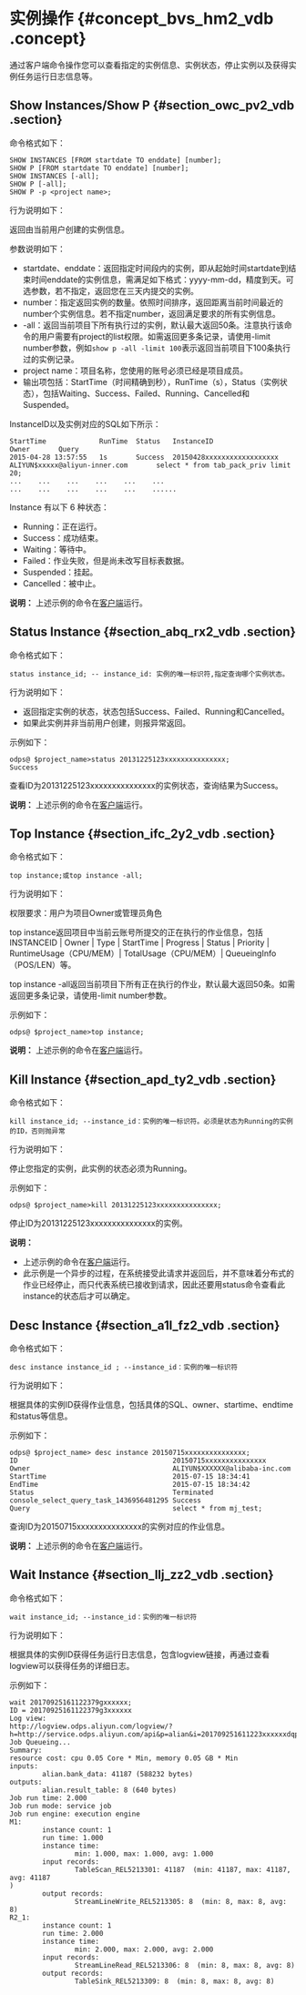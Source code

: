 # 实例操作 {#concept_bvs_hm2_vdb .concept}

通过客户端命令操作您可以查看指定的实例信息、实例状态，停止实例以及获得实例任务运行日志信息等。

## Show Instances/Show P {#section_owc_pv2_vdb .section}

命令格式如下：

```
SHOW INSTANCES [FROM startdate TO enddate] [number];
SHOW P [FROM startdate TO enddate] [number];
SHOW INSTANCES [-all];
SHOW P [-all];
SHOW P -p <project name>;
```

行为说明如下：

返回由当前用户创建的实例信息。

参数说明如下：

-   startdate、enddate：返回指定时间段内的实例，即从起始时间startdate到结束时间enddate的实例信息，需满足如下格式：yyyy-mm-dd，精度到天。可选参数，若不指定，返回您在三天内提交的实例。
-   number：指定返回实例的数量。依照时间排序，返回距离当前时间最近的number个实例信息。若不指定number，返回满足要求的所有实例信息。
-   -all：返回当前项目下所有执行过的实例，默认最大返回50条。注意执行该命令的用户需要有project的list权限。如需返回更多条记录，请使用-limit number参数，例如`show p -all -limit 100`表示返回当前项目下100条执行过的实例记录。
-   project name：项目名称，您使用的账号必须已经是项目成员。
-   输出项包括：StartTime（时间精确到秒），RunTime（s），Status（实例状态），包括Waiting、Success、Failed、Running、Cancelled和Suspended。

InstanceID以及实例对应的SQL如下所示：

```
StartTime             RunTime  Status   InstanceID                    Owner       Query
2015-04-28 13:57:55   1s       Success  20150428xxxxxxxxxxxxxxxxxx   ALIYUN$xxxxx@aliyun-inner.com       select * from tab_pack_priv limit 20;
...    ...    ...    ...    ...    ...
...    ...    ...    ...    ...    ......
```

Instance 有以下 6 种状态：

-   Running：正在运行。
-   Success：成功结束。
-   Waiting：等待中。
-   Failed：作业失败，但是尚未改写目标表数据。
-   Suspended：挂起。
-   Cancelled：被中止。

**说明：** 上述示例的命令在[客户端](../../../../../intl.zh-CN/工具及下载/客户端.md#)运行。

## Status Instance {#section_abq_rx2_vdb .section}

命令格式如下：

```
status instance_id; -- instance_id: 实例的唯一标识符,指定查询哪个实例状态。
```

行为说明如下：

-   返回指定实例的状态，状态包括Success、Failed、Running和Cancelled。
-   如果此实例并非当前用户创建，则报异常返回。

示例如下：

```
odps@ $project_name>status 20131225123xxxxxxxxxxxxxxx;
Success
```

查看ID为20131225123xxxxxxxxxxxxxxx的实例状态，查询结果为Success。

**说明：** 上述示例的命令在[客户端](../../../../../intl.zh-CN/工具及下载/客户端.md#)运行。

## Top Instance {#section_ifc_2y2_vdb .section}

命令格式如下：

```
top instance;或top instance -all;
```

行为说明如下：

权限要求：用户为项目Owner或管理员角色

top instance返回项目中当前云账号所提交的正在执行的作业信息，包括INSTANCEID | Owner | Type | StartTime | Progress | Status | Priority | RuntimeUsage（CPU/MEM）| TotalUsage（CPU/MEM）| QueueingInfo（POS/LEN）等。

top instance -all返回当前项目下所有正在执行的作业，默认最大返回50条。如需返回更多条记录，请使用-limit number参数。

示例如下：

```
odps@ $project_name>top instance;
```

**说明：** 上述示例的命令在[客户端](../../../../../intl.zh-CN/工具及下载/客户端.md#)运行。

## Kill Instance {#section_apd_ty2_vdb .section}

命令格式如下：

```
kill instance_id; --instance_id：实例的唯一标识符。必须是状态为Running的实例的ID，否则抛异常
```

行为说明如下：

停止您指定的实例，此实例的状态必须为Running。

示例如下：

```
odps@ $project_name>kill 20131225123xxxxxxxxxxxxxxx;
```

停止ID为20131225123xxxxxxxxxxxxxxx的实例。

**说明：** 

-   上述示例的命令在[客户端](../../../../../intl.zh-CN/工具及下载/客户端.md#)运行。
-   此示例是一个异步的过程，在系统接受此请求并返回后，并不意味着分布式的作业已经停止，而只代表系统已接收到请求，因此还要用status命令查看此instance的状态后才可以确定。

## Desc Instance {#section_a1l_fz2_vdb .section}

命令格式如下：

```
desc instance instance_id ; --instance_id：实例的唯一标识符
```

行为说明如下：

根据具体的实例ID获得作业信息，包括具体的SQL、owner、startime、endtime和status等信息。

示例如下：

```
odps@ $project_name> desc instance 20150715xxxxxxxxxxxxxxx;
ID                                      20150715xxxxxxxxxxxxxxx
Owner                                   ALIYUN$XXXXXX@alibaba-inc.com
StartTime                               2015-07-15 18:34:41
EndTime                                 2015-07-15 18:34:42
Status                                  Terminated
console_select_query_task_1436956481295 Success
Query                                   select * from mj_test;
```

查询ID为20150715xxxxxxxxxxxxxxx的实例对应的作业信息。

**说明：** 上述示例的命令在[客户端](../../../../../intl.zh-CN/工具及下载/客户端.md#)运行。

## Wait Instance {#section_llj_zz2_vdb .section}

命令格式如下：

```
wait instance_id; --instance_id：实例的唯一标识符
```

行为说明如下：

根据具体的实例ID获得任务运行日志信息，包含logview链接，再通过查看logview可以获得任务的详细日志。

示例如下：

```
wait 20170925161122379gxxxxxx;
ID = 20170925161122379g3xxxxxx
Log view:
http://logview.odps.aliyun.com/logview/?h=http://service.odps.aliyun.com/api&p=alian&i=201709251611223xxxxxxdqp&token=XXXXXXvbiI6IjEifQ==
Job Queueing...
Summary:
resource cost: cpu 0.05 Core * Min, memory 0.05 GB * Min
inputs:
        alian.bank_data: 41187 (588232 bytes)
outputs:
        alian.result_table: 8 (640 bytes)
Job run time: 2.000
Job run mode: service job
Job run engine: execution engine
M1:
        instance count: 1
        run time: 1.000
        instance time:
                min: 1.000, max: 1.000, avg: 1.000
        input records:
                TableScan_REL5213301: 41187  (min: 41187, max: 41187, avg: 41187
)
        output records:
                StreamLineWrite_REL5213305: 8  (min: 8, max: 8, avg: 8)
R2_1:
        instance count: 1
        run time: 2.000
        instance time:
                min: 2.000, max: 2.000, avg: 2.000
        input records:
                StreamLineRead_REL5213306: 8  (min: 8, max: 8, avg: 8)
        output records:
                TableSink_REL5213309: 8  (min: 8, max: 8, avg: 8)
```

